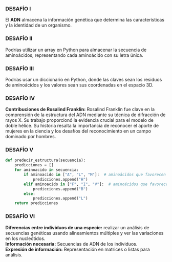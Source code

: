 ### DESAFÍO I

El **ADN** almacena la información genética que determina las características y la identidad de un organismo.

### DESAFÍO II
Podrías utilizar un array en Python para almacenar la secuencia de aminoácidos, representando cada aminoácido con su letra única.

### DESAFÍO III

Podrías usar un diccionario en Python, donde las claves sean los residuos de aminoácidos y los valores sean sus coordenadas en el espacio 3D.

### DESAFÍO IV
**Contribuciones de Rosalind Franklin:**
Rosalind Franklin fue clave en la comprensión de la estructura del ADN mediante su técnica de difracción de rayos X. Su trabajo proporcionó la evidencia crucial para el modelo de doble hélice. Su historia resalta la importancia de reconocer el aporte de mujeres en la ciencia y los desafíos del reconocimiento en un campo dominado por hombres.

### DESAFÍO V
```python
def predecir_estructura(secuencia):
    predicciones = []
    for aminoacido in secuencia:
        if aminoacido in ["A", "L", "M"]:  # aminoácidos que favorecen hélices
            predicciones.append("H")
        elif aminoacido in ["F", "I", "V"]:  # aminoácidos que favorecen láminas
            predicciones.append("B")
        else:
            predicciones.append("L") 
    return predicciones
```

### DESAFÍO VI
**Diferencias entre individuos de una especie:**
realizar un análisis de secuencias genéticas usando alineamientos múltiples y ver las variaciones en los nucleótidos.  
**Información necesaria:** Secuencias de ADN de los individuos.  
**Expresión de información:** Representación en matrices o listas para análisis.